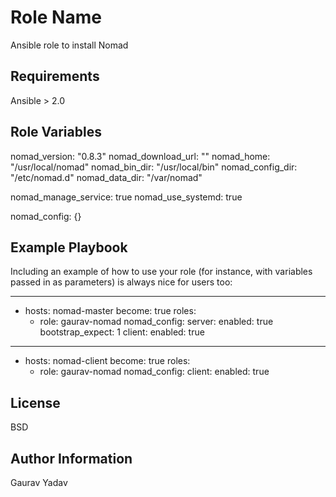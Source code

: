 Role Name
=========

Ansible role to install Nomad

Requirements
------------

Ansible > 2.0

Role Variables
--------------

nomad_version: "0.8.3"
nomad_download_url: ""
nomad_home: "/usr/local/nomad"
nomad_bin_dir: "/usr/local/bin"
nomad_config_dir: "/etc/nomad.d"
nomad_data_dir: "/var/nomad"

nomad_manage_service: true
nomad_use_systemd: true

nomad_config: {}


Example Playbook
----------------

Including an example of how to use your role (for instance, with variables passed in as parameters) is always nice for users too:

---
- hosts: nomad-master
  become: true
  roles:
    - role: gaurav-nomad
      nomad_config:
        server:
          enabled: true
          bootstrap_expect: 1
        client:
          enabled: true
          
 ---
 - hosts: nomad-client
   become: true
   roles:
     - role: gaurav-nomad
       nomad_config:
         client:
           enabled: true
            

License
-------

BSD

Author Information
------------------

Gaurav Yadav 
